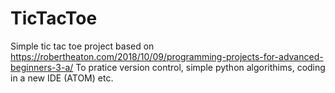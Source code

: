 # TicTacToe

Simple tic tac toe project based on https://robertheaton.com/2018/10/09/programming-projects-for-advanced-beginners-3-a/
To pratice version control, simple python algorithims, coding in a new IDE (ATOM) etc.
